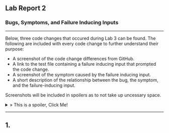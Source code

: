 ## Lab Report 2
### Bugs, Symptoms, and Failure Inducing Inputs
---

Below, three code changes that occured during Lab 3 can be found.
The following are included with every code change to further understand their purpose:
- A screenshot of the code change differences from GitHub.
- A link to the test file containing a failure inducing input that prompted the code change.
- A screenshot of the symptom caused by the failure inducing input.
- A short description of the relationship between the bug, the symptom, and the failure-inducing input.

Screenshots will be included in spoilers as to not take up uncessary space. 

<details>
  <summary> » This is a spoiler, Click Me!</summary>
  This is the inside of a spoiler where images will be located!
  </details>

---

## 1. 
